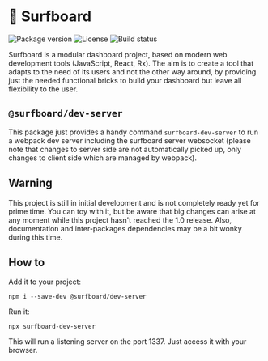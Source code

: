 # 🌊 Surfboard

![Package version](https://img.shields.io/npm/v/@surfboard/core.svg?style=flat&logo=npm)
![License](https://img.shields.io/github/license/adaedra/surfboard-core.svg)
![Build status](https://img.shields.io/circleci/project/github/adaedra/surfboard-core/master.svg?style=flat&logo=circleci)

Surfboard is a modular dashboard project, based on modern web development tools (JavaScript, React,
Rx).
The aim is to create a tool that adapts to the need of its users and not the other way around, by
providing just the needed functional bricks to build your dashboard but leave all flexibility to
the user.

## `@surfboard/dev-server`

This package just provides a handy command `surfboard-dev-server` to run a webpack dev server
including the surfboard server websocket (please note that changes to server side are not
automatically picked up, only changes to client side which are managed by webpack).

## Warning

This project is still in initial development and is not completely ready yet for prime time. You
can toy with it, but be aware that big changes can arise at any moment while this project hasn't
reached the 1.0 release. Also, documentation and inter-packages dependencies may be a bit wonky
during this time.

## How to

Add it to your project:

```
npm i --save-dev @surfboard/dev-server
```

Run it:

```
npx surfboard-dev-server
```

This will run a listening server on the port 1337. Just access it with your browser.
